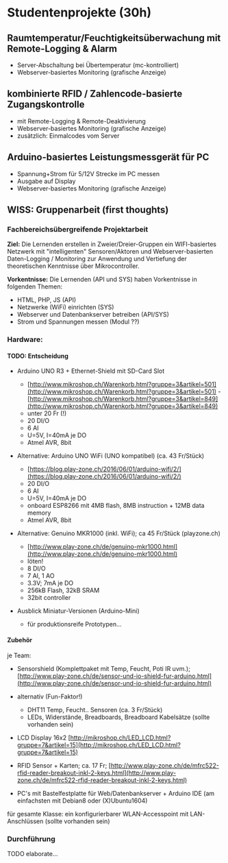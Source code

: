 # Studentenprojekte (30h)

## Raumtemperatur/Feuchtigkeitsüberwachung mit Remote-Logging & Alarm

- Server-Abschaltung bei Übertemperatur (mc-kontrolliert)
- Webserver-basiertes Monitoring (grafische Anzeige) 
	
## kombinierte RFID / Zahlencode-basierte Zugangskontrolle 

- mit Remote-Logging & Remote-Deaktivierung
- Webserver-basiertes Monitoring (grafische Anzeige) 
- zusätzlich: Einmalcodes vom Server

## Arduino-basiertes Leistungsmessgerät für PC

- Spannung+Strom für 5/12V Strecke im PC messen
- Ausgabe auf Display
- Webserver-basiertes Monitoring (grafische Anzeige) 

## WISS: Gruppenarbeit (first thoughts)

### Fachbereichsübergreifende Projektarbeit

**Ziel:** Die Lernenden erstellen in Zweier/Dreier-Gruppen ein WIFI-basiertes Netzwerk mit "intelligenten" Sensoren/Aktoren und Webserver-basierten Daten-Logging / Monitoring zur Anwendung und Vertiefung der theoretischen Kenntnisse über Mikrocontroller.

**Vorkentnisse:** Die Lernenden (API und SYS) haben Vorkentnisse in folgenden Themen:

- HTML, PHP, JS (API)
- Netzwerke (WiFi) einrichten (SYS)
- Webserver und Datenbankserver betreiben (API/SYS)
- Strom und Spannungen messen (Modul ??)

### Hardware:

#### TODO: Entscheidung

- Arduino UNO R3 + Ethernet-Shield mit SD-Card Slot
	- [http://www.mikroshop.ch/Warenkorb.html?gruppe=3&artikel=501](http://www.mikroshop.ch/Warenkorb.html?gruppe=3&artikel=501)
	-[http://www.mikroshop.ch/Warenkorb.html?gruppe=3&artikel=849](http://www.mikroshop.ch/Warenkorb.html?gruppe=3&artikel=849)
	- unter 20 Fr (!)
	- 20 DI/O
	- 6 AI
	- U=5V, I=40mA je DO
 	- Atmel AVR, 8bit


- Alternative: Arduino UNO WiFi (UNO kompatibel) (ca. 43 Fr/Stück)
	- [https://blog.play-zone.ch/2016/06/01/arduino-wifi/2/](https://blog.play-zone.ch/2016/06/01/arduino-wifi/2/)
	- 20 DI/O
	- 6 AI
	- U=5V, I=40mA je DO
	- onboard ESP8266 mit 4MB flash, 8MB instruction + 12MB data memory
 	- Atmel AVR, 8bit

- Alternative: Genuino MKR1000 (inkl. WiFi); ca 45 Fr/Stück (playzone.ch)
	- [http://www.play-zone.ch/de/genuino-mkr1000.html](http://www.play-zone.ch/de/genuino-mkr1000.html)
	- löten!
	- 8 DI/O
	- 7 AI, 1 AO 
	- 3.3V; 7mA je DO
	- 256kB Flash, 32kB SRAM
	- 32bit controller
- Ausblick Miniatur-Versionen (Arduino-Mini)
	- für produktionsreife Prototypen...

#### Zubehör

je Team:

- Sensorshield (Komplettpaket mit Temp, Feucht, Poti IR uvm.); [http://www.play-zone.ch/de/sensor-und-io-shield-fur-arduino.html](http://www.play-zone.ch/de/sensor-und-io-shield-fur-arduino.html)

- alternativ (Fun-Faktor!)
	- DHT11 Temp, Feucht.. Sensoren (ca. 3 Fr/Stück)
	- LEDs, Widerstände, Breadboards, Breadboard Kabelsätze (sollte vorhanden sein)

- LCD Display 16x2 [http://mikroshop.ch/LED_LCD.html?gruppe=7&artikel=15](http://mikroshop.ch/LED_LCD.html?gruppe=7&artikel=15)
- RFID Sensor + Karten; ca. 17 Fr; [http://www.play-zone.ch/de/mfrc522-rfid-reader-breakout-inkl-2-keys.html](http://www.play-zone.ch/de/mfrc522-rfid-reader-breakout-inkl-2-keys.html)
- PC's mit Bastelfestplatte für Web/Datenbankserver + Arduino IDE (am einfachsten mit Debian8 oder (X)Ubuntu1604)

für gesamte Klasse: ein konfigurierbarer WLAN-Accesspoint mit LAN-Anschlüssen (sollte vorhanden sein)

### Durchführung

TODO elaborate...
